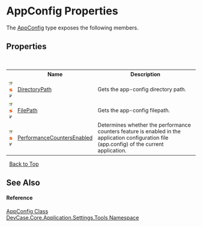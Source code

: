 # AppConfig Properties
 

The <a href="T_DevCase_Core_Application_Settings_Tools_AppConfig">AppConfig</a> type exposes the following members.


## Properties
&nbsp;<table><tr><th></th><th>Name</th><th>Description</th></tr><tr><td>![Public property](media/pubproperty.gif "Public property")![Static member](media/static.gif "Static member")![Code example](media/CodeExample.png "Code example")</td><td><a href="P_DevCase_Core_Application_Settings_Tools_AppConfig_DirectoryPath">DirectoryPath</a></td><td>
Gets the app-config directory path.</td></tr><tr><td>![Public property](media/pubproperty.gif "Public property")![Static member](media/static.gif "Static member")![Code example](media/CodeExample.png "Code example")</td><td><a href="P_DevCase_Core_Application_Settings_Tools_AppConfig_FilePath">FilePath</a></td><td>
Gets the app-config filepath.</td></tr><tr><td>![Public property](media/pubproperty.gif "Public property")![Static member](media/static.gif "Static member")![Code example](media/CodeExample.png "Code example")</td><td><a href="P_DevCase_Core_Application_Settings_Tools_AppConfig_PerformanceCountersEnabled">PerformanceCountersEnabled</a></td><td>
Determines whether the performance counters feature is enabled in the application configuration file (app.config) of the current application.</td></tr></table>&nbsp;
<a href="#appconfig-properties">Back to Top</a>

## See Also


#### Reference
<a href="T_DevCase_Core_Application_Settings_Tools_AppConfig">AppConfig Class</a><br /><a href="N_DevCase_Core_Application_Settings_Tools">DevCase.Core.Application.Settings.Tools Namespace</a><br />
